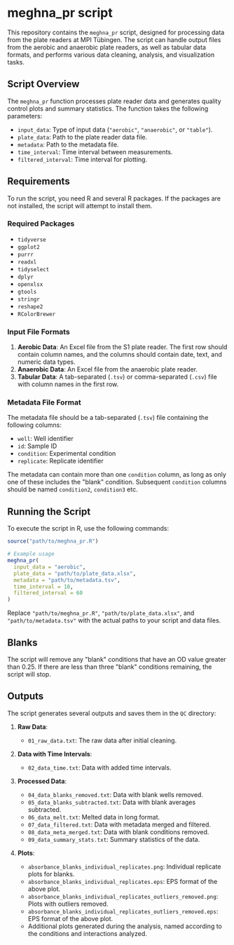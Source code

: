 # meghna_pr script

This repository contains the `meghna_pr` script, designed for processing data from the plate readers at MPI Tübingen. The script can handle output files from the aerobic and anaerobic plate readers, as well as tabular data formats, and performs various data cleaning, analysis, and visualization tasks.

## Script Overview

The `meghna_pr` function processes plate reader data and generates quality control plots and summary statistics. The function takes the following parameters:

- `input_data`: Type of input data (`"aerobic"`, `"anaerobic"`, or `"table"`).
- `plate_data`: Path to the plate reader data file.
- `metadata`: Path to the metadata file.
- `time_interval`: Time interval between measurements.
- `filtered_interval`: Time interval for plotting.

## Requirements

To run the script, you need R and several R packages. If the packages are not installed, the script will attempt to install them.

### Required Packages

- `tidyverse`
- `ggplot2`
- `purrr`
- `readxl`
- `tidyselect`
- `dplyr`
- `openxlsx`
- `gtools`
- `stringr`
- `reshape2`
- `RColorBrewer`

### Input File Formats

1. **Aerobic Data**: An Excel file from the S1 plate reader. The first row should contain column names, and the columns should contain date, text, and numeric data types.
2. **Anaerobic Data**: An Excel file from the anaerobic plate reader.
3. **Tabular Data**: A tab-separated (`.tsv`) or comma-separated (`.csv`) file with column names in the first row.

### Metadata File Format

The metadata file should be a tab-separated (`.tsv`) file containing the following columns:

- `well`: Well identifier
- `id`: Sample ID
- `condition`: Experimental condition
- `replicate`: Replicate identifier

The metadata can contain more than one `condition` column, as long as only one of these includes the "blank" condition. Subsequent `condition` columns should be named `condition2`, `condition3` etc.

## Running the Script

To execute the script in R, use the following commands:

```R
source("path/to/meghna_pr.R")

# Example usage
meghna_pr(
  input_data = "aerobic",
  plate_data = "path/to/plate_data.xlsx",
  metadata = "path/to/metadata.tsv",
  time_interval = 10,
  filtered_interval = 60
)
```

Replace `"path/to/meghna_pr.R"`, `"path/to/plate_data.xlsx"`, and `"path/to/metadata.tsv"` with the actual paths to your script and data files.

## Blanks

The script will remove any "blank" conditions that have an OD value greater than 0.25. If there are less than three "blank" conditions remaining, the script will stop.

## Outputs

The script generates several outputs and saves them in the `QC` directory:

1. **Raw Data**:
   - `01_raw_data.txt`: The raw data after initial cleaning.
   
2. **Data with Time Intervals**:
   - `02_data_time.txt`: Data with added time intervals.
   
3. **Processed Data**:
   - `04_data_blanks_removed.txt`: Data with blank wells removed.
   - `05_data_blanks_subtracted.txt`: Data with blank averages subtracted.
   - `06_data_melt.txt`: Melted data in long format.
   - `07_data_filtered.txt`: Data with metadata merged and filtered.
   - `08_data_meta_merged.txt`: Data with blank conditions removed.
   - `09_data_summary_stats.txt`: Summary statistics of the data.

4. **Plots**:
   - `absorbance_blanks_individual_replicates.png`: Individual replicate plots for blanks.
   - `absorbance_blanks_individual_replicates.eps`: EPS format of the above plot.
   - `absorbance_blanks_individual_replicates_outliers_removed.png`: Plots with outliers removed.
   - `absorbance_blanks_individual_replicates_outliers_removed.eps`: EPS format of the above plot.
   - Additional plots generated during the analysis, named according to the conditions and interactions analyzed.


